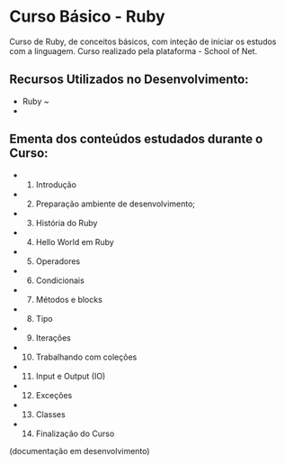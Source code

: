 # Curso Básico - Ruby

Curso de Ruby, de conceitos básicos, com inteção de iniciar os estudos com a linguagem.
Curso realizado pela plataforma - School of Net.

## Recursos Utilizados no Desenvolvimento:

* Ruby ~
* 

## Ementa dos conteúdos estudados durante o Curso:

* 1) Introdução
* 2) Preparação ambiente de desenvolvimento;
* 3) História do Ruby
* 4) Hello World em Ruby
* 5) Operadores
* 6) Condicionais
* 7) Métodos e blocks
* 8) Tipo
* 9) Iterações
* 10) Trabalhando com coleções
* 11) Input e Output (IO)
* 12) Exceções
* 13) Classes
* 14) Finalização do Curso

(documentação em desenvolvimento)